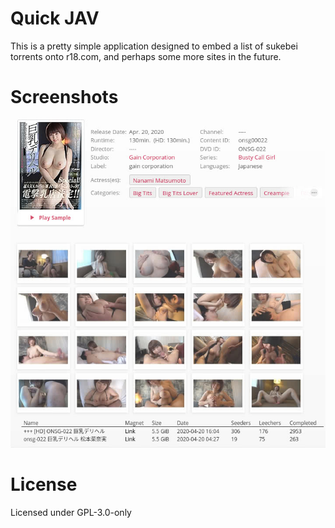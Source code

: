 # Quick JAV
This is a pretty simple application designed to embed a list of sukebei torrents
onto r18.com, and perhaps some more sites in the future.

# Screenshots
![R18 Example](screenshots/r18.jpg)

# License
Licensed under GPL-3.0-only
